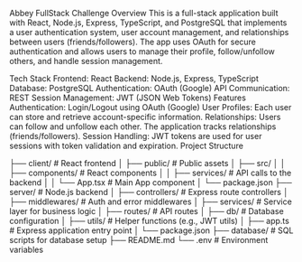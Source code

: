 Abbey FullStack Challenge
Overview
This is a full-stack application built with React, Node.js, Express, TypeScript, and PostgreSQL that implements a user authentication system, user account management, and relationships between users (friends/followers). The app uses OAuth for secure authentication and allows users to manage their profile, follow/unfollow others, and handle session management.

Tech Stack
Frontend: React
Backend: Node.js, Express, TypeScript
Database: PostgreSQL
Authentication: OAuth (Google)
API Communication: REST
Session Management: JWT (JSON Web Tokens)
Features
Authentication: Login/Logout using OAuth (Google)
User Profiles: Each user can store and retrieve account-specific information.
Relationships: Users can follow and unfollow each other. The application tracks relationships (friends/followers).
Session Handling: JWT tokens are used for user sessions with token validation and expiration.
Project Structure

├── client/                  # React frontend
│   ├── public/              # Public assets
│   ├── src/
│   │   ├── components/      # React components
│   │   ├── services/        # API calls to the backend
│   │   └── App.tsx          # Main App component
│   └── package.json
├── server/                  # Node.js backend
│   ├── controllers/         # Express route controllers
│   ├── middlewares/         # Auth and error middlewares
│   ├── services/            # Service layer for business logic
│   ├── routes/              # API routes
│   ├── db/                  # Database configuration
│   ├── utils/               # Helper functions (e.g., JWT utils)
│   ├── app.ts               # Express application entry point
│   └── package.json
├── database/                # SQL scripts for database setup
├── README.md
└── .env                     # Environment variables
